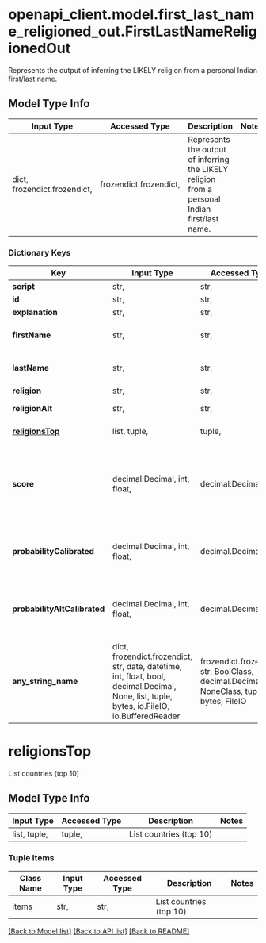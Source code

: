 # openapi_client.model.first_last_name_religioned_out.FirstLastNameReligionedOut

Represents the output of inferring the LIKELY religion from a personal Indian first/last name.

## Model Type Info
Input Type | Accessed Type | Description | Notes
------------ | ------------- | ------------- | -------------
dict, frozendict.frozendict,  | frozendict.frozendict,  | Represents the output of inferring the LIKELY religion from a personal Indian first/last name. | 

### Dictionary Keys
Key | Input Type | Accessed Type | Description | Notes
------------ | ------------- | ------------- | ------------- | -------------
**script** | str,  | str,  |  | [optional] 
**id** | str,  | str,  |  | [optional] 
**explanation** | str,  | str,  |  | [optional] 
**firstName** | str,  | str,  | The first name (also known as given name) | [optional] 
**lastName** | str,  | str,  | The last name (also known as family name, or surname) | [optional] 
**religion** | str,  | str,  | Most likely religion | [optional] 
**religionAlt** | str,  | str,  | Second best alternative : religion  | [optional] 
**[religionsTop](#religionsTop)** | list, tuple,  | tuple,  | List countries (top 10) | [optional] 
**score** | decimal.Decimal, int, float,  | decimal.Decimal,  | Compatibility to NamSor_v1 Origin score value. Higher score is better, but score is not normalized. Use calibratedProbability if available.  | [optional] value must be a 64 bit float
**probabilityCalibrated** | decimal.Decimal, int, float,  | decimal.Decimal,  | The calibrated probability for caste to have been guessed correctly. -1 &#x3D; still calibrating.  | [optional] value must be a 64 bit float
**probabilityAltCalibrated** | decimal.Decimal, int, float,  | decimal.Decimal,  | The calibrated probability for caste OR casteAlt to have been guessed correctly. -1 &#x3D; still calibrating.  | [optional] value must be a 64 bit float
**any_string_name** | dict, frozendict.frozendict, str, date, datetime, int, float, bool, decimal.Decimal, None, list, tuple, bytes, io.FileIO, io.BufferedReader | frozendict.frozendict, str, BoolClass, decimal.Decimal, NoneClass, tuple, bytes, FileIO | any string name can be used but the value must be the correct type | [optional]

# religionsTop

List countries (top 10)

## Model Type Info
Input Type | Accessed Type | Description | Notes
------------ | ------------- | ------------- | -------------
list, tuple,  | tuple,  | List countries (top 10) | 

### Tuple Items
Class Name | Input Type | Accessed Type | Description | Notes
------------- | ------------- | ------------- | ------------- | -------------
items | str,  | str,  | List countries (top 10) | 

[[Back to Model list]](../../README.md#documentation-for-models) [[Back to API list]](../../README.md#documentation-for-api-endpoints) [[Back to README]](../../README.md)

